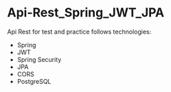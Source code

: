 # Api-Rest_Spring_JWT_JPA

Api Rest for test and practice follows technologies:

- Spring
- JWT
- Spring Security
- JPA
- CORS
- PostgreSQL
